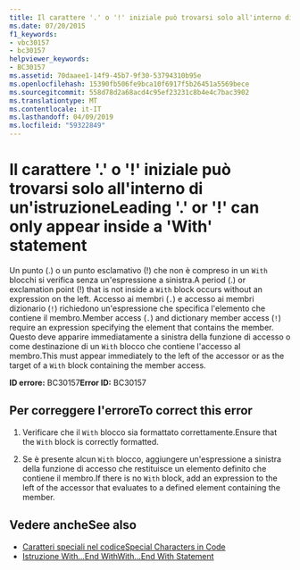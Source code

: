 ```yaml
---
title: Il carattere '.' o '!' iniziale può trovarsi solo all'interno di un'istruzione
ms.date: 07/20/2015
f1_keywords:
- vbc30157
- bc30157
helpviewer_keywords:
- BC30157
ms.assetid: 70daaee1-14f9-45b7-9f30-53794310b95e
ms.openlocfilehash: 15390fb506fe9bca10f6917f5b26451a5569bece
ms.sourcegitcommit: 558d78d2a68acd4c95ef23231c8b4e4c7bac3902
ms.translationtype: MT
ms.contentlocale: it-IT
ms.lasthandoff: 04/09/2019
ms.locfileid: "59322849"
---
```

# <a name="leading--or--can-only-appear-inside-a-with-statement"></a><span data-ttu-id="4c6cd-102">Il carattere '.' o '!' iniziale può trovarsi solo all'interno di un'istruzione</span><span class="sxs-lookup"><span data-stu-id="4c6cd-102">Leading '.' or '!' can only appear inside a 'With' statement</span></span>
<span data-ttu-id="4c6cd-103">Un punto (.) o un punto esclamativo (!) che non è compreso in un `With` blocchi si verifica senza un'espressione a sinistra.</span><span class="sxs-lookup"><span data-stu-id="4c6cd-103">A period (.) or exclamation point (!) that is not inside a `With` block occurs without an expression on the left.</span></span> <span data-ttu-id="4c6cd-104">Accesso ai membri (`.`) e accesso ai membri dizionario (`!`) richiedono un'espressione che specifica l'elemento che contiene il membro.</span><span class="sxs-lookup"><span data-stu-id="4c6cd-104">Member access (`.`) and dictionary member access (`!`) require an expression specifying the element that contains the member.</span></span> <span data-ttu-id="4c6cd-105">Questo deve apparire immediatamente a sinistra della funzione di accesso o come destinazione di un `With` blocco che contiene l'accesso al membro.</span><span class="sxs-lookup"><span data-stu-id="4c6cd-105">This must appear immediately to the left of the accessor or as the target of a `With` block containing the member access.</span></span>  
  
 <span data-ttu-id="4c6cd-106">**ID errore:** BC30157</span><span class="sxs-lookup"><span data-stu-id="4c6cd-106">**Error ID:** BC30157</span></span>  
  
## <a name="to-correct-this-error"></a><span data-ttu-id="4c6cd-107">Per correggere l'errore</span><span class="sxs-lookup"><span data-stu-id="4c6cd-107">To correct this error</span></span>  
  
1. <span data-ttu-id="4c6cd-108">Verificare che il `With` blocco sia formattato correttamente.</span><span class="sxs-lookup"><span data-stu-id="4c6cd-108">Ensure that the `With` block is correctly formatted.</span></span>  
  
2. <span data-ttu-id="4c6cd-109">Se è presente alcun `With` blocco, aggiungere un'espressione a sinistra della funzione di accesso che restituisce un elemento definito che contiene il membro.</span><span class="sxs-lookup"><span data-stu-id="4c6cd-109">If there is no `With` block, add an expression to the left of the accessor that evaluates to a defined element containing the member.</span></span>  
  
## <a name="see-also"></a><span data-ttu-id="4c6cd-110">Vedere anche</span><span class="sxs-lookup"><span data-stu-id="4c6cd-110">See also</span></span>

- [<span data-ttu-id="4c6cd-111">Caratteri speciali nel codice</span><span class="sxs-lookup"><span data-stu-id="4c6cd-111">Special Characters in Code</span></span>](../../../visual-basic/programming-guide/program-structure/special-characters-in-code.md)
- [<span data-ttu-id="4c6cd-112">Istruzione With...End With</span><span class="sxs-lookup"><span data-stu-id="4c6cd-112">With...End With Statement</span></span>](../../../visual-basic/language-reference/statements/with-end-with-statement.md)
